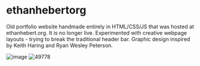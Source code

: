 # ethanhebertorg

Old portfolio website handmade entirely in HTML/CSS/JS that was hosted at ethanhebert.org. It is no longer live. Experimented with creative webpage layouts - trying to break the traditional header bar. Graphic design inspired by Keith Haring and Ryan Wesley Peterson.

![image](https://github.com/ethanhebert/ethanhebertorg/assets/80844614/e057ba20-063c-4d64-a585-a908b554a272)
![49778](https://github.com/ethanhebert/ethanhebertorg/assets/80844614/39713a65-49db-48ba-b3eb-0f5566c867fc)
